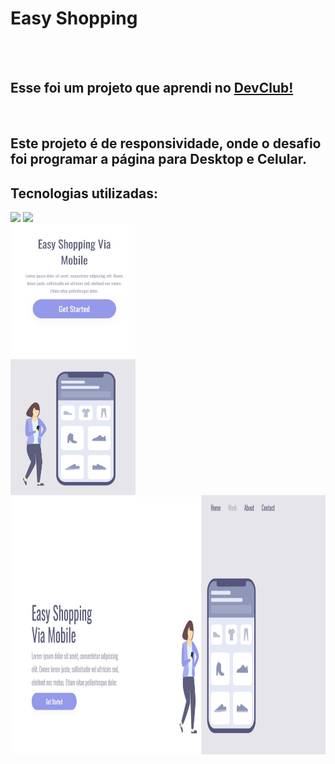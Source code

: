 <h1>Easy Shopping</h1>
<br>
<br>
<h2>Esse foi um projeto que aprendi no <a href="https://rodolfomori.com.br/devclub">DevClub!</a></h2>
<br>
<h2><b>Este projeto é de responsividade, onde o desafio foi programar a página para Desktop e Celular.</b></h2>
<h2>Tecnologias utilizadas:</h2>
  <img src="https://img.shields.io/badge/HTML5-E34F26?style=for-the-badge&logo=html5&logoColor=white" />
  <img src="https://img.shields.io/badge/CSS-239120?&style=for-the-badge&logo=css3&logoColor=white" />
<br>
<img width="200" align="left" src="https://github.com/Rafaell-SSouza/Easy-Shopping-/blob/main/assets/Mobile.jpg?raw=true" /> 
<img width="700" height="415" align="right" src="https://github.com/Rafaell-SSouza/Easy-Shopping-/blob/main/assets/Desktop.jpg?raw=true" />

